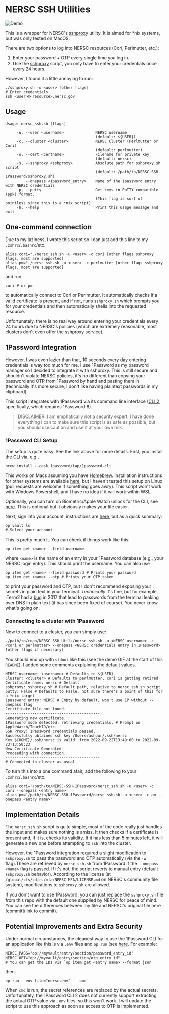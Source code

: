 # NERSC SSH Utilities

![Demo](demo.gif)

This is a wrapper for NERSC's [sshproxy](https://docs.nersc.gov/connect/mfa/#sshproxy) utility. It is aimed for *nix systems, but was only tested on MacOS.

There are two options to log into NERSC resources (Cori, Perlmutter, etc.):
1. Enter your password + OTP every single time you log in.
2. Use the [sshproxy](https://docs.nersc.gov/connect/mfa/#sshproxy) script, you only have to enter your credentials once every 24 hours.

However, I found it a little annoying to run:

```
./sshproxy.sh -u <user> [other flags]
# Enter credentials
ssh <user>@<resource>.nersc.gov
```

## Usage

```
Usage: nersc_ssh.sh [flags]

	 -u, --user <username>			    NERSC username
						                (default: ${USER})
	 -c, --cluster <cluster>		    NERSC Cluster (Perlmutter or Cori)
						                (default: perlmutter)
	 -o, --cert <certname>			    Filename for private key
						                (default: nersc)
	 -s, --sshproxy <sshproxy>		    Absolute path for sshproxy.sh script
						                (default: /path/to/NERSC-SSH-1Password/sshproxy.sh)
	     --onepass <1password_entry>	Name of the 1password entry with NERSC credentials
	 -p, --putty				        Get keys in PuTTY compatible (ppk) format.
                                        (This flag is sort of pointless since this is a *nix script)
	 -h, --help 				        Print this usage message and exit
```


## One-command connection
Due to my laziness, I wrote this script so I can just add this line to my `.zshrc`/`.bashrc`/etc.

```
alias cori="./nersc_ssh.sh -u <user> -c cori [other flags sshproxy flags, most are supported]
alias pm="./nersc_ssh.sh -u <user> -c perlmutter [other flags sshproxy flags, most are supported]
```

and run

```
cori # or pm
```
to automatically connect to Cori or Perlmutter. It automatically checks if a valid certificate is present, and if not, runs `sshproxy.sh` which prompts you for your credentials and then automatically shells into the requested resource.

Unfortunately, there is no real way around entering your credentials every 24 hours due to NERSC's policies (which are extremely reasonable, most clusters don't even offer the sshproxy service).

## 1Password Integration

However, I was even lazier than that, 10 seconds every day entering credentials is way too much for me. I use 1Password as my password manager so I decided to integrate it with sshproxy. This is still secure and shouldn't violate NERSC policies, it's no different than copying your password and OTP from 1Password by hand and pasting them in (technically it's more secure, I don't like having plaintext passwords in my clipboard).

This script integrates with 1Password via its command line interface ([CLI 2](https://developer.1password.com/docs/cli/get-started/), specifically, which requires 1Password 8).

> DISCLAIMER: I am emphatically *not* a security expert. I have done everything I can to make sure this script is as safe as possible, but you should use caution and use it at your own risk.

### 1Password CLI Setup
The setup is quite easy. See the link above for more details. First, you install the CLI via, e.g.,

```
brew install --cask 1password/tap/1password-cli
```

This works on Macs assuming you have [Homebrew](https://brew.sh). Installation instructions for other systems are available [here](https://developer.1password.com/docs/cli/get-started/#install), but I haven't tested this setup on Linux (pull requests are welcome if something goes awry). This script won't work with Windows Powershell, and I have no idea if it will work within WSL.

Optionally, you can turn on Biometric/Apple Watch unlock for the CLI, see [here](https://developer.1password.com/docs/cli/get-started/#turn-on-biometric-unlock). This is optional but it obviously makes your life easier.

Next, sign into your account, instructions are [here](https://developer.1password.com/docs/cli/get-started/#sign-in-to-your-account), but as a quick summary:

```
op vault ls
# Select your account
```

This is pretty much it. You can check if things work like this:

```
op item get <name> --field username
```

where `<name>` is the name of an entry in your 1Password database (e.g., your NERSC login entry). This should print the username. You can also use

```
op item get <name> --field password # Prints your password
op item get <name> --otp # Prints your OTP token

```
to print your password and OTP, but I don't recommend exposing your secrets in plain text in your terminal. *Technically* it's fine, but for example, iTerm2 had a [bug](https://www.bleepingcomputer.com/news/security/iterm2-leaks-everything-you-hover-in-your-terminal-via-dns-requests/) in 2017 that lead to passwords from the terminal leaking over DNS in plain text (it has since been fixed of course). You never know what's going on.

### Connecting to a cluster with 1Password

Now to connect to a cluster, you can simply use:
```
./path/to/repo/NERSC_SSH_Utils/nersc_ssh.sh -u <NERSC username> -c <cori or perlmutter> --onepass <NERSC credentials entry in 1Password> [other flags if necessary]
```

You should end up with `stdout` like this (see the demo GIF at the start of this `README`). I added some comments explaining the default values.

```
NERSC username: <username> # Defaults to ${USER}
Cluster: <cluster> # Defaults to perlmutter, cori is getting retired
Certificate name: nersc # Default
sshproxy: sshproxy.sh # Default path, relative to nersc_ssh.sh script
putty: False # Defaults to Fasle, not sure there's a point of this for a *nix target
1password entry: NERSC # Empty by default, won't use 1P without --onepass flag
Certificate file not found.
------------------------------------------
Generating new certificate.
1Password mode detected, retrieving credentials. # Prompt on AppleWatch/TouchID/etc.
SSH Proxy: 1Password credentials passed.
Successfully obtained ssh key /Users/ashour/.ssh/nersc
Key ${HOME}/.ssh/nersc is valid: from 2022-09-22T13:49:00 to 2022-09-23T13:50:23
New Certificate Generated
Proceeding with connection.
------------------------------------------
# Connected to cluster as usual.
```

To turn this into a one command afair, add the following to your `.zshrc`/`.bashrc`/etc.

```
alias cori='/path/to/NERSC-SSH-1Password/nersc_ssh.sh -u <user> -c cori --onepass <entry name>'
alias pm='/path/to/NERSC-SSH-1Password/nersc_ssh.sh -u <user> -c pm --onepass <entry name>'
```

## Implementation Details

The `nersc_ssh.sh` script is quite simple, most of the code really just handles the input and makes sure nothing is amiss. It then checks if a certificate is present and, if it is, checks its validity. If it has less than 5 minutes left, it will generate a new one before attempting to `ssh` into the cluster.

However, the 1Password integration required a slight modification to `sshproxy.sh` to pass the password and OTP automatically (via the `-w` flag).These are retrieved by `nersc_ssh.sh` from 1Password if the `--onepass <name>` flag is passed. If it's not, the script reverts to manual entry (default `sshproxy.sh` behavior). According to the license (at `/global/cfs/cdirs/mfa/NERSC-MFA/LICENSE.md` on NERSC's community file system), modifications to `sshproxy.sh` are allowed. 

If you don't want to use 1Password, you can just replace the `sshproxy.sh` file from this repo with the default one supplied by NERSC for peace of mind. You can see the differences between my file and NERSC's original file here [commit](link to commit).

## Potential Improvements and Extra Security
Under normal circumstances, the cleanest way to use the 1Password CLI for an application like this is via `.env` files and `op run` (see [here](https://developer.1password.com/docs/cli/secrets-environment-variables#use-environment-env-files). For example:

```nersc.env
NERSC_PASS="op://myvault/entry/section/password_entry_id"
NERSC_OPT="op://myvault/entry/section/otp_entry_id"
# You can get the IDs via `op item get <entry name> --format json
```

then

```
op run --env-file="nersc.env" -- cmd
```

When `cmd` is run, the secret references are replaced by the actual secrets. Unfortunately, the 1Password CLI 2 does not currently support extracting the actual OTP value via `.env` files, so this won't work. I will update the script to use this approach as soon as access to OTP is implemented.
